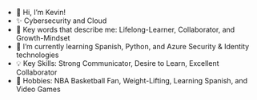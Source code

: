 - 👋 Hi, I’m Kevin!
- ✨ Cybersecurity and Cloud 
- 🌱 Key words that describe me: Lifelong-Learner, Collaborator, and Growth-Mindset
- 👀 I’m currently learning Spanish, Python, and Azure Security & Identity technologies
- 💡  Key Skills: Strong Communicator, Desire to Learn, Excellent Collaborator 
- 🏀 Hobbies: NBA Basketball Fan, Weight-Lifting, Learning Spanish, and Video Games


<!---
earkevin11/earkevin11 is a ✨ special ✨ repository because its `README.md` (this file) appears on your GitHub profile.
You can click the Preview link to take a look at your changes.
--->
